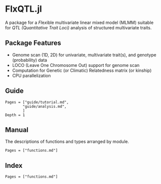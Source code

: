# FlxQTL.jl

A package for a *Fl*e*x*ible multivariate linear mixed model (MLMM) suitable for *QTL (Quantitative Trait Loci)* analysis of
structured multivariate traits. 

## Package Features

- Genome scan (1D, 2D) for univariate, multivariate trait(s), and genotype (probability) data
- LOCO (Leave One Chromosome Out) support for genome scan 
- Computation for Genetic (or Climatic) Relatedness matrix (or kinship) 
- CPU parallelization
<!-- - Visualization (1D, 2D plots) -->

## Guide

```@contents
Pages = ["guide/tutorial.md",
        "guide/analysis.md",   
        ]
Depth = 1

```

## Manual

The descriptions of functions and types arranged by module.

```@contents
Pages = ["functions.md"]

```

## Index


```@index
Pages = ["functions.md"]
```